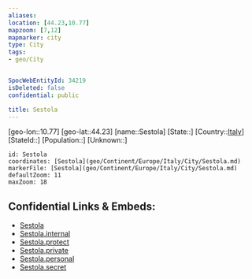 ```yaml
---
aliases: 
location: [44.23,10.77]
mapzoom: [7,12] 
mapmarker: city 
type: City
tags:
- geo/City


SpocWebEntityId: 34219
isDeleted: false
confidential: public

title: Sestola
---
```

[geo-lon::10.77]
[geo-lat::44.23]
[name::Sestola]
[State::]
[Country::[Italy](geo/Continent/Europe/Italy.md)]
[StateId::]
[Population::]
[Unknown::]


```leaflet
id: Sestola
coordinates: [Sestola](geo/Continent/Europe/Italy/City/Sestola.md)
markerFile: [Sestola](geo/Continent/Europe/Italy/City/Sestola.md)
defaultZoom: 11 
maxZoom: 18
```


## Confidential Links & Embeds: 
- [Sestola](../../../../../../_public/geo/Continent/Europe/Italy/City/Sestola.md) 
- [Sestola.internal](../../../../../../_internal/geo/Continent/Europe/Italy/City/Sestola.internal.md) 
- [Sestola.protect](../../../../../../_protect/geo/Continent/Europe/Italy/City/Sestola.protect.md) 
- [Sestola.private](../../../../../../_private/geo/Continent/Europe/Italy/City/Sestola.private.md) 
- [Sestola.personal](../../../../../../_personal/geo/Continent/Europe/Italy/City/Sestola.personal.md) 
- [Sestola.secret](../../../../../../_secret/geo/Continent/Europe/Italy/City/Sestola.secret.md) 
